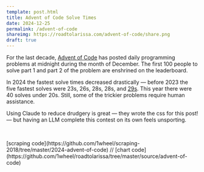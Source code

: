 ```yaml
---
template: post.html
title: Advent of Code Solve Times
date: 2024-12-25
permalink: /advent-of-code
shareimg: https://roadtolarissa.com/advent-of-code/share.png
draft: true
---
```



<div class='graph'></div>

For the last decade, [Advent of Code]() has posted daily programming problems at midnight during the month of December. The first 100 people to solve <span class='part-1'>part 1</span> and <span class='part-2'>part 2</span> of the problem are enshrined on the leaderboard. 

In 2024 the fastest solve times decreased drastically — before 2023 the five fastest solves were 23s, 26s, 28s, 28s, and [29s](https://youtu.be/Vl1w7kWRtDg?si=WqSkv5kJ6qbbmQN1&t=145). This year there were 40 solves under 20s. Still, some of the trickier problems require human assistance. 

Using Claude to reduce drudgery is great — they wrote the css for this post! — but having an LLM complete this contest on its own feels unsporting.



<div id='notes'>
<br>
<p>[scraping code](https://github.com/1wheel/scraping-2018/tree/master/2024-advent-of-code) // [chart code](https://github.com/1wheel/roadtolarissa/tree/master/source/advent-of-code)
</div>


<link rel='stylesheet' type='text/css' href='style.css'>


<div class='tooltip'></div>

<script src='https://roadtolarissa.com/slinks/static-rss/d3_.js'></script>
<script src='../shared/chromatic.js'></script>
<script src='../worlds-group-2017/swoopy-drag.js'></script>

<script src='util.js'></script>
<script src='annotations.js'></script>
<script src='init-swoopy.js'></script>
<script src='init.js'></script>
